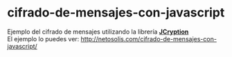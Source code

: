 cifrado-de-mensajes-con-javascript
==================================
Ejemplo del cifrado de mensajes utilizando la librería <strong><a href="http://www.jcryption.org/" target="_blank">JCryption</a></strong><br>
El ejemplo lo puedes ver: http://netosolis.com/cifrado-de-mensajes-con-javascript/
